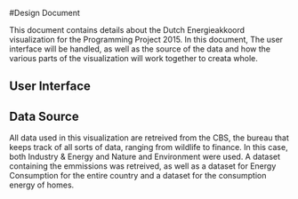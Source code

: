 #Design Document

This document contains details about the Dutch Energieakkoord visualization for the Programming Project 2015. In this document, The user interface will be handled, as well as the source of the data and how the various parts of the visualization  will work together to creata whole.

## User Interface


## Data Source

All data used in this visualization are retreived from the CBS, the bureau that keeps track of all sorts of data, ranging from wildlife to finance. In this case, both Industry & Energy and Nature and Environment were used. A dataset containing the emmissions was retreived, as well as a dataset for Energy Consumption for the entire country and a dataset for the consumption energy of homes.

## 